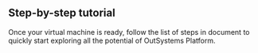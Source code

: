 ## Step-by-step tutorial
Once your virtual machine is ready, follow the list of steps in document to quickly start exploring all the potential of OutSystems Platform.